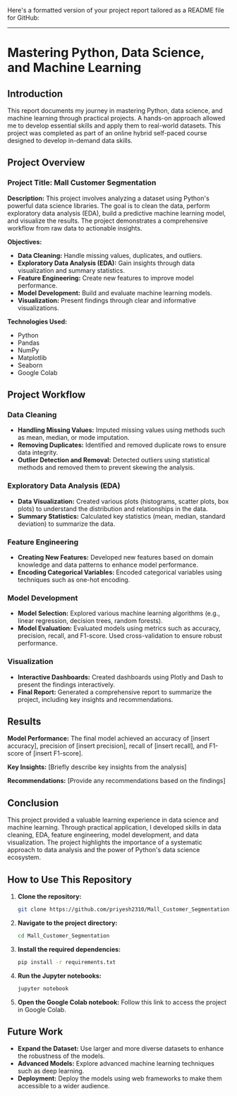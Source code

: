 Here's a formatted version of your project report tailored as a README file for GitHub:

---

# Mastering Python, Data Science, and Machine Learning

## Introduction
This report documents my journey in mastering Python, data science, and machine learning through practical projects. A hands-on approach allowed me to develop essential skills and apply them to real-world datasets. This project was completed as part of an online hybrid self-paced course designed to develop in-demand data skills.

## Project Overview
### Project Title: Mall Customer Segmentation

**Description:**
This project involves analyzing a dataset using Python's powerful data science libraries. The goal is to clean the data, perform exploratory data analysis (EDA), build a predictive machine learning model, and visualize the results. The project demonstrates a comprehensive workflow from raw data to actionable insights.

**Objectives:**

- **Data Cleaning:** Handle missing values, duplicates, and outliers.
- **Exploratory Data Analysis (EDA):** Gain insights through data visualization and summary statistics.
- **Feature Engineering:** Create new features to improve model performance.
- **Model Development:** Build and evaluate machine learning models.
- **Visualization:** Present findings through clear and informative visualizations.

**Technologies Used:**

- Python
- Pandas
- NumPy
- Matplotlib
- Seaborn
- Google Colab

## Project Workflow

### Data Cleaning
- **Handling Missing Values:** Imputed missing values using methods such as mean, median, or mode imputation.
- **Removing Duplicates:** Identified and removed duplicate rows to ensure data integrity.
- **Outlier Detection and Removal:** Detected outliers using statistical methods and removed them to prevent skewing the analysis.

### Exploratory Data Analysis (EDA)
- **Data Visualization:** Created various plots (histograms, scatter plots, box plots) to understand the distribution and relationships in the data.
- **Summary Statistics:** Calculated key statistics (mean, median, standard deviation) to summarize the data.

### Feature Engineering
- **Creating New Features:** Developed new features based on domain knowledge and data patterns to enhance model performance.
- **Encoding Categorical Variables:** Encoded categorical variables using techniques such as one-hot encoding.

### Model Development
- **Model Selection:** Explored various machine learning algorithms (e.g., linear regression, decision trees, random forests).
- **Model Evaluation:** Evaluated models using metrics such as accuracy, precision, recall, and F1-score. Used cross-validation to ensure robust performance.

### Visualization
- **Interactive Dashboards:** Created dashboards using Plotly and Dash to present the findings interactively.
- **Final Report:** Generated a comprehensive report to summarize the project, including key insights and recommendations.

## Results
**Model Performance:**
The final model achieved an accuracy of [insert accuracy], precision of [insert precision], recall of [insert recall], and F1-score of [insert F1-score].

**Key Insights:**
[Briefly describe key insights from the analysis]

**Recommendations:**
[Provide any recommendations based on the findings]

## Conclusion
This project provided a valuable learning experience in data science and machine learning. Through practical application, I developed skills in data cleaning, EDA, feature engineering, model development, and data visualization. The project highlights the importance of a systematic approach to data analysis and the power of Python's data science ecosystem.

## How to Use This Repository
1. **Clone the repository:**
    ```bash
    git clone https://github.com/priyesh2310/Mall_Customer_Segmentation.git
    ```
2. **Navigate to the project directory:**
    ```bash
    cd Mall_Customer_Segmentation
    ```
3. **Install the required dependencies:**
    ```bash
    pip install -r requirements.txt
    ```
4. **Run the Jupyter notebooks:**
    ```bash
    jupyter notebook
    ```
5. **Open the Google Colab notebook:**
    Follow this link to access the project in Google Colab.

## Future Work
- **Expand the Dataset:** Use larger and more diverse datasets to enhance the robustness of the models.
- **Advanced Models:** Explore advanced machine learning techniques such as deep learning.
- **Deployment:** Deploy the models using web frameworks to make them accessible to a wider audience.
